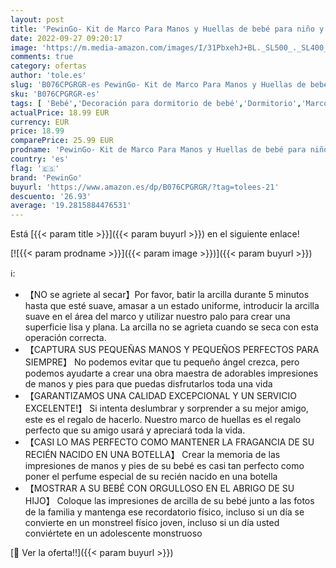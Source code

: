 ```yaml
---
layout: post
title: 'PewinGo- Kit de Marco Para Manos y Huellas de bebé para niño y niña - marcos de arcilla y madera - No se agrieta al secar'
date: 2022-09-27 09:20:17
image: 'https://m.media-amazon.com/images/I/31PbxehJ+BL._SL500_._SL400_.jpg'
comments: true
category: ofertas
author: 'tole.es'
slug: 'B076CPGRGR-es PewinGo- Kit de Marco Para Manos y Huellas de bebé para...'
sku: 'B076CPGRGR-es'
tags: [ 'Bebé','Decoración para dormitorio de bebé','Dormitorio','Marcos de fotos para bebé','bebé','pewingo','🇪🇸', ]
actualPrice: 18.99 EUR
currency: EUR
price: 18.99
comparePrice: 25.99 EUR
prodname: 'PewinGo- Kit de Marco Para Manos y Huellas de bebé para niño y niña - marcos de arcilla y madera - No se agrieta al secar'
country: 'es'
flag: '🇪🇸'
brand: 'PewinGo'
buyurl: 'https://www.amazon.es/dp/B076CPGRGR/?tag=tolees-21'
descuento: '26.93'
average: '19.2815884476531'
---
```


Está [{{< param title >}}]({{< param buyurl >}}) en el siguiente enlace!

[![{{< param prodname >}}]({{< param image >}})]({{< param buyurl >}})

ℹ️:

- 【NO se agriete al secar】Por favor, batir la arcilla durante 5 minutos hasta que esté suave, amasar a un estado uniforme, introducir la arcilla suave en el área del marco y utilizar nuestro palo para crear una superficie lisa y plana. La arcilla no se agrieta cuando se seca con esta operación correcta.
- 【CAPTURA SUS PEQUEÑAS MANOS Y PEQUEÑOS PERFECTOS PARA SIEMPRE】 No podemos evitar que tu pequeño ángel crezca, pero podemos ayudarte a crear una obra maestra de adorables impresiones de manos y pies para que puedas disfrutarlos toda una vida
- 【GARANTIZAMOS UNA CALIDAD EXCEPCIONAL Y UN SERVICIO EXCELENTE!】 Si intenta deslumbrar y sorprender a su mejor amigo, este es el regalo de hacerlo. Nuestro marco de huellas es el regalo perfecto que su amigo usará y apreciará toda la vida.
- 【CASI LO MAS PERFECTO COMO MANTENER LA FRAGANCIA DE SU RECIÉN NACIDO EN UNA BOTELLA】 Crear la memoria de las impresiones de manos y pies de su bebé es casi tan perfecto como poner el perfume especial de su recién nacido en una botella
- 【MOSTRAR A SU BEBÉ CON ORGULLOSO EN EL ABRIGO DE SU HIJO】 Coloque las impresiones de arcilla de su bebé junto a las fotos de la familia y mantenga ese recordatorio físico, incluso si un día se convierte en un monstreel físico joven, incluso si un día usted conviértete en un adolescente monstruoso

[🛒 Ver la oferta!!]({{< param buyurl >}})
